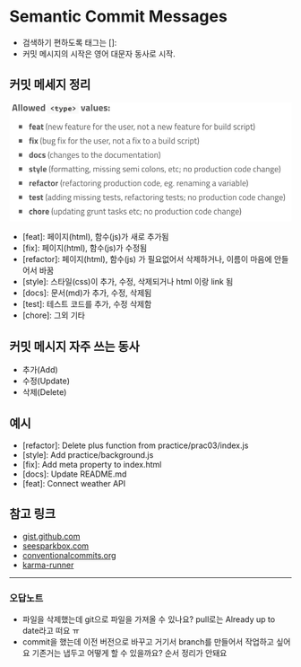 # Semantic Commit Messages

- 검색하기 편하도록 태그는 []:
- 커밋 메시지의 시작은 영어 대문자 동사로 시작.

## 커밋 메세지 정리

![demo](./images/values.png)

- [feat]: 페이지(html), 함수(js)가 새로 추가됨
- [fix]: 페이지(html), 함수(js)가 수정됨
- [refactor]: 페이지(html), 함수(js) 가 필요없어서 삭제하거나, 이름이 마음에 안들어서 바꿈
- [style]: 스타일(css)이 추가, 수정, 삭제되거나 html 이랑 link 됨
- [docs]: 문서(md)가 추가, 수정, 삭제됨
- [test]: 테스트 코드를 추가, 수정 삭제함
- [chore]: 그외 기타

## 커밋 메시지 자주 쓰는 동사

- 추가(Add)
- 수정(Update)
- 삭제(Delete)

## 예시
- [refactor]: Delete plus function from practice/prac03/index.js
- [style]: Add practice/background.js
- [fix]: Add meta property to index.html
- [docs]: Update README.md
- [feat]: Connect weather API

## 참고 링크

- [gist.github.com](https://gist.github.com/joshbuchea/6f47e86d2510bce28f8e7f42ae84c716)
- [seesparkbox.com](https://seesparkbox.com/foundry/semantic_commit_messages)
- [conventionalcommits.org](https://www.conventionalcommits.org/en/v1.0.0/)
- [karma-runner](http://karma-runner.github.io/1.0/dev/git-commit-msg.html)

------
### 오답노트

- 파일을 삭제했는데 git으로 파일을 가져올 수 있나요? pull로는 Already up to date라고 떠요 ㅠ 
- commit을 했는데 이전 버전으로 바꾸고 거기서 branch를 만들어서 작업하고 싶어요 기존거는 냅두고 어떻게 할 수 있을까요? 순서 정리가 안돼요
